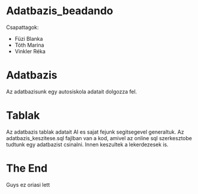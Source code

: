 # Adatbazis_beadando
Csapattagok:
- Füzi Blanka
- Tóth Marina
- Vinkler Réka

# Adatbazis
Az adatbazisunk egy autosiskola adatait dolgozza fel.

# Tablak
Az adatbazis tablak adatait AI es sajat fejunk segitsegevel generaltuk.
Az adatbazis_keszitese.sql fajlban van a kod, amivel az online sql szerkesztobe tudtunk egy adatbazist csinalni.
Innen keszultek a lekerdezesek is.

# The End
Guys ez oriasi lett

